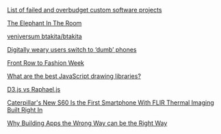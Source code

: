 <a href="http://www.wikiwand.com/en/List_of_failed_and_overbudget_custom_software_projects" target="_blank">List of failed and overbudget custom software projects</a>

<a href="http://www.sazzy.co.uk/the-elephant-in-the-room/" target="_blank">The Elephant In The Room</a>

<a href="http://veniversum.me/git-visualizer/?owner=btakita&repo=philosophy" target="_blank">veniversum btakita/btakita</a>

<a href="http://www.ft.com/cms/s/2/01ba2970-9e70-11e5-8ce1-f6219b685d74.html#axzz40uwFLMBc" target="_blank">Digitally weary users switch to ‘dumb’ phones</a>

<a href="http://www.nytimes.com/newsgraphics/2014/02/14/fashion-week-editors-picks/" target="_blank">Front Row to Fashion Week</a>

<a href="http://www.slant.co/topics/28/compare/~d3-js_vs_paper-js_vs_raphael" target="_blank">What are the best JavaScript drawing libraries?</a>

<a href="http://stackoverflow.com/questions/15219732/d3-js-vs-raphael-js" target="_blank">D3.js vs Raphael.js</a>

<a href="http://gizmodo.com/caterpillars-new-s60-is-the-first-smartphone-with-flir-1759685817?sf44639276=1" target="_blank">Caterpillar's New S60 Is the First Smartphone With FLIR Thermal Imaging Built Right In</a>

<a href="https://medium.com/google-developers/why-won-t-this-work-coding-angry-for-fun-and-profit-1ef38a2b7196#.vmaefnkfz" target="_blank">Why Building Apps the Wrong Way can be the Right Way</a>
